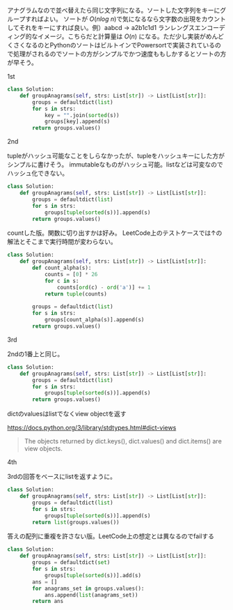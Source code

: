 アナグラムなので並べ替えたら同じ文字列になる。ソートした文字列をキーにグループすればよい。
ソートが $O(n log\ n)$で気になるなら文字数の出現をカウントしてそれをキーにすれば良い。例）aabcd -> a2b1c1d1
ランレングスエンコーディング的なイメージ。こちらだと計算量は $O(n)$ になる。ただ少し実装がめんどくさくなるのとPythonのソートはビルトインでPowersortで実装されているので処理がされるのでソートの方がシンプルでかつ速度ももしかするとソートの方が早そう。


1st

```python
class Solution:
    def groupAnagrams(self, strs: List[str]) -> List[List[str]]:
        groups = defaultdict(list)
        for s in strs:
            key = "".join(sorted(s))
            groups[key].append(s)
        return groups.values()
```

2nd

tupleがハッシュ可能なことをしらなかったが、tupleをハッシュキーにした方がシンプルに書けそう。
immutableなものがハッシュ可能。listなどは可変なのでハッシュ化できない。

```python
class Solution:
    def groupAnagrams(self, strs: List[str]) -> List[List[str]]:
        groups = defaultdict(list)
        for s in strs:
            groups[tuple(sorted(s))].append(s)
        return groups.values()
```

countした版。関数に切り出すかは好み。
LeetCode上のテストケースでは↑の解法とそこまで実行時間が変わらない。

```python
class Solution:
    def groupAnagrams(self, strs: List[str]) -> List[List[str]]:
        def count_alpha(s):
            counts = [0] * 26
            for c in s:
                counts[ord(c) - ord('a')] += 1
            return tuple(counts)
            
        groups = defaultdict(list)
        for s in strs:
            groups[count_alpha(s)].append(s)
        return groups.values()
```

3rd

2ndの1番上と同じ。

```python
class Solution:
    def groupAnagrams(self, strs: List[str]) -> List[List[str]]:
        groups = defaultdict(list)
        for s in strs:
            groups[tuple(sorted(s))].append(s)
        return groups.values()
```

dictのvaluesはlistでなくview objectを返す

https://docs.python.org/3/library/stdtypes.html#dict-views

> The objects returned by dict.keys(), dict.values() and dict.items() are view objects.

4th

3rdの回答をベースにlistを返すように。

```python
class Solution:
    def groupAnagrams(self, strs: List[str]) -> List[List[str]]:
        groups = defaultdict(list)
        for s in strs:
            groups[tuple(sorted(s))].append(s)
        return list(groups.values())
```

答えの配列に重複を許さない版。LeetCode上の想定とは異なるのでfailする

```python
class Solution:
    def groupAnagrams(self, strs: List[str]) -> List[List[str]]:
        groups = defaultdict(set)
        for s in strs:
            groups[tuple(sorted(s))].add(s)
        ans = []
        for anagrams_set in groups.values():
            ans.append(list(anagrams_set))
        return ans
```
